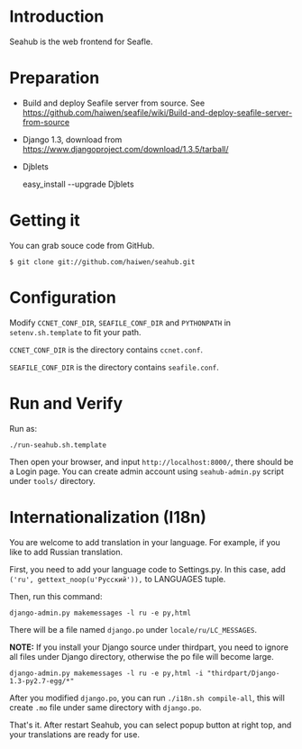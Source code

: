 Introduction
==========

Seahub is the web frontend for Seafle.

Preparation
==========

* Build and deploy Seafile server from source. See <https://github.com/haiwen/seafile/wiki/Build-and-deploy-seafile-server-from-source>

* Django 1.3, download from <https://www.djangoproject.com/download/1.3.5/tarball/>

* Djblets

    easy_install --upgrade Djblets

Getting it
==========

You can grab souce code from GitHub.

    $ git clone git://github.com/haiwen/seahub.git

Configuration
==========

Modify `CCNET_CONF_DIR`, `SEAFILE_CONF_DIR` and `PYTHONPATH` in `setenv.sh.template` to fit your path.

`CCNET_CONF_DIR` is the directory contains `ccnet.conf`.

`SEAFILE_CONF_DIR` is the directory contains `seafile.conf`.

Run and Verify
==========

Run as:

    ./run-seahub.sh.template

Then open your browser, and input `http://localhost:8000/`, there should be a Login page. You can create admin account using `seahub-admin.py` script under `tools/` directory.

Internationalization (I18n)
==========

You are welcome to add translation in your language. For example, if you like to add Russian translation.

First, you need to add your language code to Settings.py. In this case, add `('ru', gettext_noop(u'Русский')),` to LANGUAGES tuple.

Then, run this command:

    django-admin.py makemessages -l ru -e py,html

There will be a file named `django.po` under `locale/ru/LC_MESSAGES`.

**NOTE:** If you install your Django source under thirdpart, you need to ignore all files under Django directory, otherwise the po file will become large.

    django-admin.py makemessages -l ru -e py,html -i "thirdpart/Django-1.3-py2.7-egg/*"

After you modified `django.po`, you can run `./i18n.sh compile-all`, this will create `.mo` file under same directory with `django.po`.

That's it. After restart Seahub, you can select popup button at right top, and your translations are ready for use.

